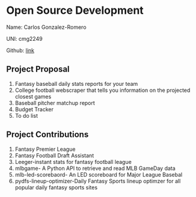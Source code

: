 # Open Source Development

Name: Carlos Gonzalez-Romero

UNI: cmg2249

Github: [link](https://github.com/Cargo1284)


## Project Proposal
1. Fantasy baseball daily stats reports for your team
2. College football webscraper that tells you information on the projected closest games
3. Baseball pitcher matchup report
4. Budget Tracker 
5. To do list

## Project Contributions
1. Fantasy Premier League
2. Fantasy Football Draft Assistant
3. Leeger-instant stats for fantasy football league
4. mlbgame- A Python API to retrieve and read MLB GameDay data
5. mlb-led-scorebaord- An LED scoreboard for Major League Basebal
6. pydfs-lineup-optimizer-Daily Fantasy Sports lineup optimzer for all popular daily fantasy sports sites